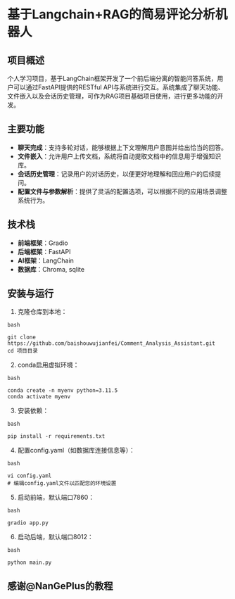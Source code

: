 # 基于Langchain+RAG的简易评论分析机器人
## 项目概述
个人学习项目，基于LangChain框架开发了一个前后端分离的智能问答系统，用户可以通过FastAPI提供的RESTful API与系统进行交互。系统集成了聊天功能、文件嵌入以及会话历史管理，可作为RAG项目基础项目使用，进行更多功能的开发。

## 主要功能
+ **聊天完成**：支持多轮对话，能够根据上下文理解用户意图并给出恰当的回答。
+ **文件嵌入**：允许用户上传文档，系统将自动提取文档中的信息用于增强知识库。
+ **会话历史管理**：记录用户的对话历史，以便更好地理解和回应用户的后续提问。
+ **配置文件与参数解析**：提供了灵活的配置选项，可以根据不同的应用场景调整系统行为。


## 技术栈
+ **前端框架**：Gradio
+ **后端框架**：FastAPI
+ **AI框架**：LangChain
+ **数据库**：Chroma, sqlite


## 安装与运行
1. 克隆仓库到本地：

```plain
bash

git clone https://github.com/baishouwujianfei/Comment_Analysis_Assistant.git
cd 项目目录
```

2. conda启用虚拟环境：

```plain
bash

conda create -n myenv python=3.11.5
conda activate myenv
```

3. 安装依赖：

```plain
bash

pip install -r requirements.txt
```

4. 配置config.yaml（如数据库连接信息等）：

```plain
bash

vi config.yaml
# 编辑config.yaml文件以匹配您的环境设置
```

5. 启动前端，默认端口7860：

```plain
bash

gradio app.py
```

6. 启动后端，默认端口8012：

```plain
bash

python main.py
```

## 感谢@NanGePlus的教程


